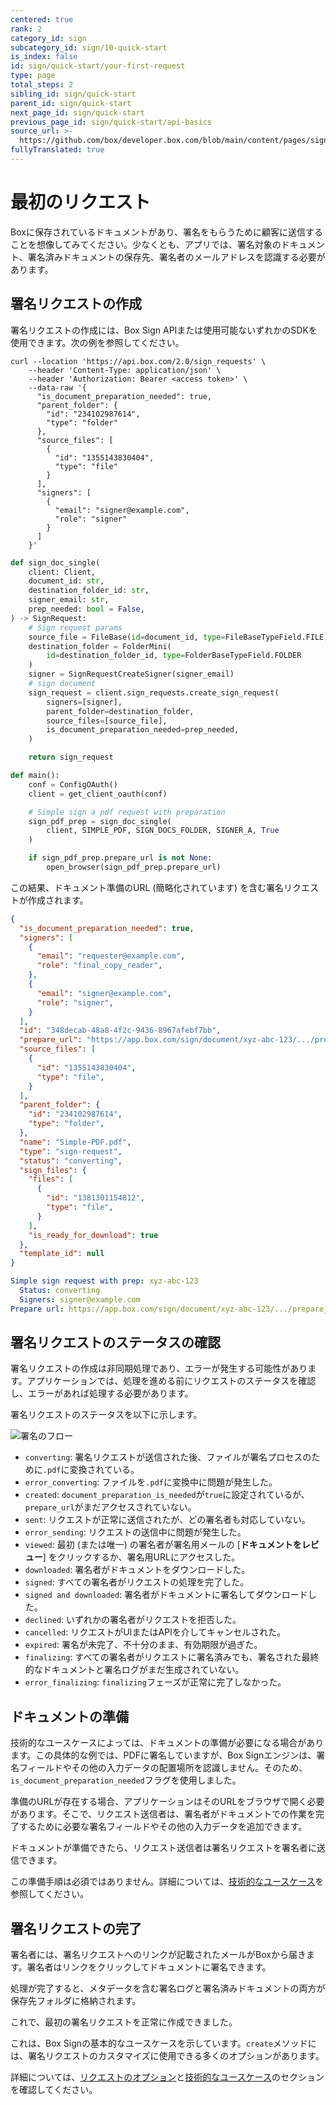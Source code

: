 ```yaml
---
centered: true
rank: 2
category_id: sign
subcategory_id: sign/10-quick-start
is_index: false
id: sign/quick-start/your-first-request
type: page
total_steps: 2
sibling_id: sign/quick-start
parent_id: sign/quick-start
next_page_id: sign/quick-start
previous_page_id: sign/quick-start/api-basics
source_url: >-
  https://github.com/box/developer.box.com/blob/main/content/pages/sign/10-quick-start/20-your-first-request.md
fullyTranslated: true
---
```

# 最初のリクエスト

Boxに保存されているドキュメントがあり、署名をもらうために顧客に送信することを想像してみてください。少なくとも、アプリでは、署名対象のドキュメント、署名済みドキュメントの保存先、署名者のメールアドレスを認識する必要があります。

## 署名リクエストの作成

署名リクエストの作成には、Box Sign APIまたは使用可能ないずれかのSDKを使用できます。次の例を参照してください。

<Tabs>

<Tab title="cURL">

```curl
curl --location 'https://api.box.com/2.0/sign_requests' \
    --header 'Content-Type: application/json' \
    --header 'Authorization: Bearer <access token>' \
    --data-raw '{
      "is_document_preparation_needed": true,
      "parent_folder": {
        "id": "234102987614",
        "type": "folder"
      },
      "source_files": [
        {
          "id": "1355143830404",
          "type": "file"
        }
      ],
      "signers": [
        {
          "email": "signer@example.com",
          "role": "signer"
        }
      ]
    }'

```

</Tab>

<Tab title="Pythonの次世代SDK">

```python
def sign_doc_single(
    client: Client,
    document_id: str,
    destination_folder_id: str,
    signer_email: str,
    prep_needed: bool = False,
) -> SignRequest:
    # Sign request params
    source_file = FileBase(id=document_id, type=FileBaseTypeField.FILE)
    destination_folder = FolderMini(
        id=destination_folder_id, type=FolderBaseTypeField.FOLDER
    )
    signer = SignRequestCreateSigner(signer_email)
    # sign document
    sign_request = client.sign_requests.create_sign_request(
        signers=[signer],
        parent_folder=destination_folder,
        source_files=[source_file],
        is_document_preparation_needed=prep_needed,
    )

    return sign_request

def main():
    conf = ConfigOAuth()
    client = get_client_oauth(conf)

    # Simple sign a pdf request with preparation
    sign_pdf_prep = sign_doc_single(
        client, SIMPLE_PDF, SIGN_DOCS_FOLDER, SIGNER_A, True
    )

    if sign_pdf_prep.prepare_url is not None:
        open_browser(sign_pdf_prep.prepare_url)

```

</Tab>

</Tabs>

この結果、ドキュメント準備のURL (簡略化されています) を含む署名リクエストが作成されます。

<Tabs>

<Tab title="cURL">

```json
{
  "is_document_preparation_needed": true,
  "signers": [
    {
      "email": "requester@example.com",
      "role": "final_copy_reader",
    },
    {
      "email": "signer@example.com",
      "role": "signer",
    }
  ],
  "id": "348decab-48a8-4f2c-9436-8967afebf7bb",
  "prepare_url": "https://app.box.com/sign/document/xyz-abc-123/.../prepare_doc/",
  "source_files": [
    {
      "id": "1355143830404",
      "type": "file",
    }
  ],
  "parent_folder": {
    "id": "234102987614",
    "type": "folder",
  },
  "name": "Simple-PDF.pdf",
  "type": "sign-request",
  "status": "converting",
  "sign_files": {
    "files": [
      {
        "id": "1381301154812",
        "type": "file",
      }
    ],
    "is_ready_for_download": true
  },
  "template_id": null
}

```

</Tab>

<Tab title="Pythonの次世代SDK">

```YAML
Simple sign request with prep: xyz-abc-123
  Status: converting
  Signers: signer@example.com
Prepare url: https://app.box.com/sign/document/xyz-abc-123/.../prepare_doc/

```

</Tab>

</Tabs>

## 署名リクエストのステータスの確認

署名リクエストの作成は非同期処理であり、エラーが発生する可能性があります。アプリケーションでは、処理を進める前にリクエストのステータスを確認し、エラーがあれば処理する必要があります。

署名リクエストのステータスを以下に示します。

![署名のフロー](images/basic-sign-flow.png)

* `converting`: 署名リクエストが送信された後、ファイルが署名プロセスのために`.pdf`に変換されている。
* `error_converting`: ファイルを`.pdf`に変換中に問題が発生した。
* `created`: `document_preparation_is_needed`が`true`に設定されているが、`prepare_url`がまだアクセスされていない。
* `sent`: リクエストが正常に送信されたが、どの署名者も対応していない。
* `error_sending`: リクエストの送信中に問題が発生した。
* `viewed`: 最初 (または唯一) の署名者が署名用メールの \[**ドキュメントをレビュー**] をクリックするか、署名用URLにアクセスした。
* `downloaded`: 署名者がドキュメントをダウンロードした。
* `signed`: すべての署名者がリクエストの処理を完了した。
* `signed and downloaded`: 署名者がドキュメントに署名してダウンロードした。
* `declined`: いずれかの署名者がリクエストを拒否した。
* `cancelled`: リクエストがUIまたはAPIを介してキャンセルされた。
* `expired`: 署名が未完了、不十分のまま、有効期限が過ぎた。
* `finalizing`: すべての署名者がリクエストに署名済みでも、署名された最終的なドキュメントと署名ログがまだ生成されていない。
* `error_finalizing`: `finalizing`フェーズが正常に完了しなかった。

## ドキュメントの準備

技術的なユースケースによっては、ドキュメントの準備が必要になる場合があります。この具体的な例では、PDFに署名していますが、Box Signエンジンは、署名フィールドやその他の入力データの配置場所を認識しません。そのため、`is_document_preparation_needed`フラグを使用しました。

準備のURLが存在する場合、アプリケーションはそのURLをブラウザで開く必要があります。そこで、リクエスト送信者は、署名者がドキュメントでの作業を完了するために必要な署名フィールドやその他の入力データを追加できます。

ドキュメントが準備できたら、リクエスト送信者は署名リクエストを署名者に送信できます。

この準備手順は必須ではありません。詳細については、[技術的なユースケース][technical-use-cases]を参照してください。

## 署名リクエストの完了

署名者には、署名リクエストへのリンクが記載されたメールがBoxから届きます。署名者はリンクをクリックしてドキュメントに署名できます。

処理が完了すると、メタデータを含む署名ログと署名済みドキュメントの両方が保存先フォルダに格納されます。

これで、最初の署名リクエストを正常に作成できました。

<Message type="notice">

これは、Box Signの基本的なユースケースを示しています。`create`メソッドには、署名リクエストのカスタマイズに使用できる多くのオプションがあります。

詳細については、[リクエストのオプション][request-options]と[技術的なユースケース][technical-use-cases]のセクションを確認してください。

</Message>

[request-options]: page://sign/request-options

[technical-use-cases]: page://sign/technical-use-cases
